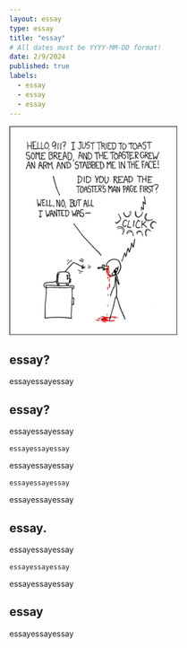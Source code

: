 ```yaml
---
layout: essay
type: essay
title: "essay"
# All dates must be YYYY-MM-DD format!
date: 2/9/2024
published: true
labels:
  - essay
  - essay
  - essay
---
```


<img width="300px" class="rounded float-start pe-4" src="../img/smart-questions/rtfm.png">

## essay?

essayessayessay

## essay?

essayessayessay

```
essayessayessay
```

essayessayessay

```
essayessayessay
```
 
essayessayessay

## essay.

essayessayessay

```
essayessayessay
```

essayessayessay

## essay

essayessayessay
